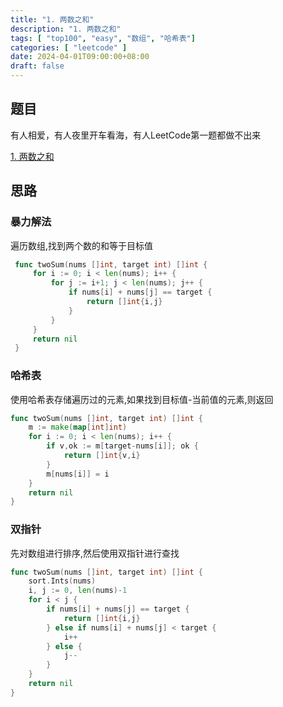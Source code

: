 ```yaml
---
title: "1. 两数之和"
description: "1. 两数之和"
tags: [ "top100", "easy", "数组", "哈希表"]
categories: [ "leetcode" ]
date: 2024-04-01T09:00:00+08:00
draft: false
---
```


## 题目 
有人相爱，有人夜里开车看海，有人LeetCode第一题都做不出来

[1. 两数之和](https://leetcode-cn.com/problems/two-sum/)


## 思路
### 暴力解法 
   遍历数组,找到两个数的和等于目标值
  ```go
   func twoSum(nums []int, target int) []int {
       for i := 0; i < len(nums); i++ {
           for j := i+1; j < len(nums); j++ {
               if nums[i] + nums[j] == target {
                   return []int{i,j}
               }
           }
       }
       return nil
   }
  ```
### 哈希表
   使用哈希表存储遍历过的元素,如果找到目标值-当前值的元素,则返回
   ```go
   func twoSum(nums []int, target int) []int {
       m := make(map[int]int)
       for i := 0; i < len(nums); i++ {
           if v,ok := m[target-nums[i]]; ok {
               return []int{v,i}
           }
           m[nums[i]] = i
       }
       return nil
   }
   ```
### 双指针
   先对数组进行排序,然后使用双指针进行查找
   ```go
   func twoSum(nums []int, target int) []int {
       sort.Ints(nums)
       i, j := 0, len(nums)-1
       for i < j {
           if nums[i] + nums[j] == target {
               return []int{i,j}
           } else if nums[i] + nums[j] < target {
               i++
           } else {
               j--
           }
       }
       return nil
   }
   ```